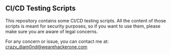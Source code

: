 ## CI/CD Testing Scripts

This repository contains some CI/CD testing scripts.
All the content of those scripts is meant for security purposes, so if you want to use them, please make sure you are aware of legal concerns.

For any concern or issue, you can contact me at: crazy_diam0nd@wearehackerone.com
